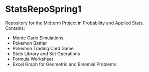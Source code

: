 # StatsRepoSpring1
Repository for the Midterm Project in Probability and Applied Stats.
Contains:
- Monte Carlo Simulations
- Pokemon Battler
- Pokemon Trading Card Game
- Stats Library and Set Operations
- Formula Worksheet
- Excel Graph for Geometric and Binomial Problems

